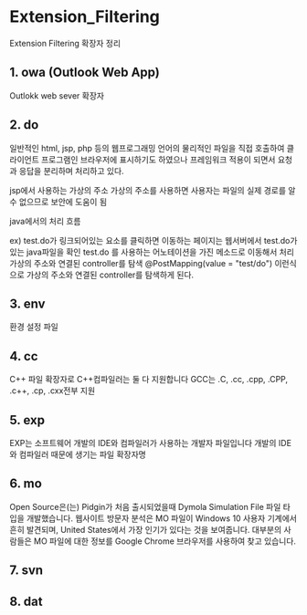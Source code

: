 # Extension_Filtering
Extension Filtering 확장자 정리 

## 1. owa (Outlook Web App)
Outlokk web sever 확장자

## 2. do
일반적인 html, jsp, php 등의 웹프로그래밍 언어의 물리적인 파일을 직접 호출하여 클라이언트 프로그램인 브라우저에 표시하기도 하였으나 프레임워크 적용이 되면서 요청과 응답을 분리하며 처리하고 있다.

jsp에서 사용하는 가상의 주소
가상의 주소를 사용하면 사용자는 파일의 실제 경로를 알 수 없으므로 보안에 도움이 됨

java에서의 처리 흐름

ex) test.do가 링크되어있는 요소를 클릭하면 이동하는 페이지는 웹서버에서 test.do가 있는 java파일을 확인
test.do 를 사용하는 어노테이션을 가진 메소드로 이동해서 처리 
가상의 주소와 연결된 controller를 탐색 @PostMapping(value = "test/do") 이런식으로 가상의 주소와 연결된 controller를 탐색하게 된다.

## 3. env
환경 설정 파일

## 4. cc
C++ 파일 확장자로 C++컴파일러는 둘 다 지원합니다
GCC는 .C, .cc, .cpp, .CPP, .c++, .cp, .cxx전부 지원

## 5. exp
EXP는 소프트웨어 개발의 IDE와 컴파일러가 사용하는 개발자 파일입니다 
개발의 IDE와 컴파일러 때문에 생기는 파일 확장자명

## 6. mo
Open Source은(는) Pidgin가 처음 출시되었을때 Dymola Simulation File 파일 타입을 개발했습니다.
웹사이트 방문자 분석은 MO 파일이 Windows 10 사용자 기계에서 흔히 발견되며, United States에서 가장 인기가 있다는 것을 보여줍니다. 
대부분의 사람들은 MO 파일에 대한 정보를 Google Chrome 브라우저를 사용하여 찾고 있습니다.

## 7. svn
## 8. dat
